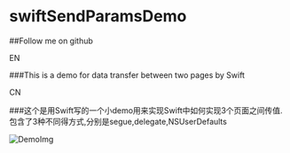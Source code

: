swiftSendParamsDemo
===================

##Follow me on github

EN

###This is a demo for data transfer between two pages by Swift

CN

###这个是用Swift写的一个小demo用来实现Swift中如何实现3个页面之间传值.包含了3种不同得方式,分别是segue,delegate,NSUserDefaults

![DemoImg](http://cc.cocimg.com/bbs/attachment/postcate/topic/16/274723_189_d16514182042235b2ee29859429fa.gif)
